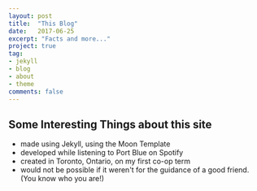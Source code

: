 ```yaml
---
layout: post
title:  "This Blog"
date:   2017-06-25
excerpt: "Facts and more..."
project: true
tag:
- jekyll
- blog
- about
- theme
comments: false
---
```

## Some Interesting Things about this site

* made using Jekyll, using the Moon Template
* developed while listening to Port Blue on Spotify
* created in Toronto, Ontario, on my first co-op term
* would not be possible if it weren't for the guidance of a good friend. (You know who you are!)
